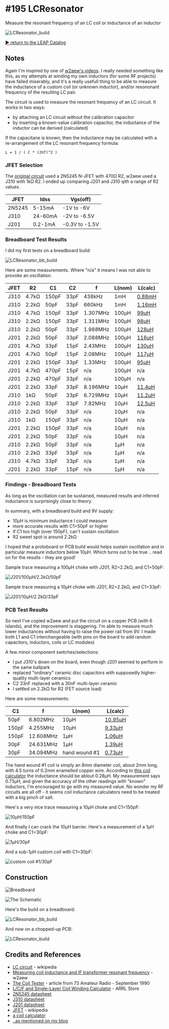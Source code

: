 # #195 LCResonator

Measure the resonant frequency of an LC coil or inductance of an inductor

![LCResonator_build](./assets/LCResonator_build.jpg?raw=true)


[:arrow_forward: return to the LEAP Catalog](https://leap.tardate.com)

## Notes

Again I'm inspired by one of [w2aew's videos](https://www.youtube.com/watch?v=Ff5xOENID7w).
I really needed something like this, as my attempts at winding my own inductors (for some RF projects)
have failed miserably, and it's a really usefull thing to be able to measure the inductance
of a custom coil (or unknown inductor), and/or resononant frequency of the resulting LC pair.

The circuit is used to measure the resonant frequency of an LC circuit. It works in two ways:
* by attaching an LC circuit without the calibration capacitor
* by inserting a known-value calibration capacitor, the inductance of the inductor can be derived (calculated)

If the capacitane is known, then the inductance may be calculated with a re-arrangement of the LC resonant frequency formula:

```
L = 1 / ( C * (2πf)^2 )
```

### JFET Selection

The [original circuit](http://archive.org/stream/73-magazine-1990-09/09_September_1990#page/n49/mode/1up) used a 2N5245 N-JFET with 470Ω R2,
w2aew used a J310 with 1kΩ R2. I ended up comparing J201 and J310 qith a range of R2 values.

| JFET   | Idss    | Vgs(off)       |
|--------|---------|----------------|
| 2N5245 | 5-15mA  | -1V to -6V     |
| J310   | 24-60mA | -2V to -6.5V   |
| J201   | 0.2-1mA | -0.3V to -1.5V |


### Breadboard Test Results

I did my first tests on a breadboard build:

![LCResonator_bb_build](./assets/LCResonator_bb_build.jpg?raw=true)

Here are some measurements. Where "n/a" it means I was not able to provoke an oscillation.

| JFET | R2    | C1    | C2   | f        | L(nom) | L(calc) |
|------|-------|-------|------|----------|--------|-----------|
| J310 | 4.7kΩ | 150pF | 33pF | 438kHz   | 1mH    | [0.88mH](http://www.wolframalpha.com/input/?i=1+%2F+%28+150pF+*+%282%CF%80*+438kHz%29^2+%29) |
| J310 | 2.2kΩ |  50pF | 33pF | 660kHz   | 1mH    | [1.16mH](http://www.wolframalpha.com/input/?i=1+%2F+%28+50pF+*+%282%CF%80*+660kHz%29^2+%29) |
| J310 | 4.7kΩ | 150pF | 33pF | 1.307MHz | 100µH  | [99µH](http://www.wolframalpha.com/input/?i=1+%2F+%28+150pF+*+%282%CF%80*+1.307MHz%29^2+%29) |
| J310 | 2.2kΩ | 150pF | 33pF | 1.311MHz | 100µH  | [98µH](http://www.wolframalpha.com/input/?i=1+%2F+%28+150pF+*+%282%CF%80*+1.311MHz%29^2+%29) |
| J310 | 2.2kΩ |  50pF | 33pF | 1.988MHz | 100µH  | [128µH](http://www.wolframalpha.com/input/?i=1+%2F+%28+50pF+*+%282%CF%80*+1.988MHz%29^2+%29) |
| J201 | 2.2kΩ |  50pF | 33pF | 2.088MHz | 100µH  | [116µH](http://www.wolframalpha.com/input/?i=1+%2F+%28+50pF+*+%282%CF%80*+2.088MHz%29^2+%29) |
| J201 | 4.7kΩ |  33pF | 15pF | 2.43MHz  | 100µH  | [130µH](http://www.wolframalpha.com/input/?i=1+%2F+%28+33pF+*+%282%CF%80*+2.43MHz%29^2+%29) |
| J201 | 4.7kΩ |  50pF | 15pF | 2.08MHz  | 100µH  | [117µH](http://www.wolframalpha.com/input/?i=1+%2F+%28+50pF+*+%282%CF%80*+2.08MHz%29^2+%29) |
| J201 | 2.2kΩ | 150pF | 33pF | 1.33MHz  | 100µH  | [95µH](http://www.wolframalpha.com/input/?i=1+%2F+%28+150pF+*+%282%CF%80*+1.33MHz%29^2+%29) |
| J201 | 4.7kΩ | 470pF | 15pF | n/a      | 100µH  | n/a |
| J201 | 2.2kΩ | 470pF | 33pF | n/a      | 100µH  | n/a |
| J201 | 2.2kΩ |  33pF | 33pF | 8.196MHz | 10µH   | [11.4µH](http://www.wolframalpha.com/input/?i=1+%2F+%28+33pF+*+%282%CF%80*+8.196MHz%29^2+%29) |
| J310 |   1kΩ |  50pF | 33pF | 6.729MHz | 10µH   | [11.2µH](http://www.wolframalpha.com/input/?i=1+%2F+%28+50pF+*+%282%CF%80*6.729MHz%29^2+%29) |
| J310 | 2.2kΩ |  33pF | 33pF | 7.82MHz  | 10µH   | [12.5µH](http://www.wolframalpha.com/input/?i=1+%2F+%28+33pF+*+%282%CF%80*+7.82MHz%29^2+%29) |
| J310 | 2.2kΩ |  50pF | 33pF | n/a      | 10µH   | n/a |
| J310 |   1kΩ | 150pF | 33pF | n/a      | 10µH   | n/a |
| J201 | 2.2kΩ | 150pF | 33pF | n/a      | 10µH   | n/a |
| J201 | 2.2kΩ |  50pF | 33pF | n/a      | 10µH   | n/a |
| J310 | 2.2kΩ |  50pF | 33pF | n/a      | 1µH    | n/a |
| J310 | 2.2kΩ |  33pF | 33pF | n/a      | 1µH    | n/a |
| J310 | 4.7kΩ |  33pF | 33pF | n/a      | 1µH    | n/a |
| J201 | 2.2kΩ |  33pF | 15pF | n/a      | 1µH    | n/a |

### Findings - Breadboard Tests

As long as the oscillation can be sustained, measured results and inferred inductance is surprisingly close to theory.

In summary, with a breadboard build and 9V supply:

* 10µH is minimum inductance I could measure
* more accurate results with C1=50pF or higher
* if C1 too high (over 150pF), can't sustain oscillation
* R2 sweet spot is around 2.2kΩ

I hoped that a protoboard or PCB build would helps sustain oscillation
and in particular measure inductors below 10µH. Which turns out to be true .. read on for the results - they are good!

Sample trace measuring a 100µH choke with J201, R2=2.2kΩ, and C1=50pF:

![J201/100µH/2.2kΩ/50pF](./assets/scope_J201L100uR22C50.gif?raw=true)

Sample trace measuring a 10µH choke with J201, R2=2.2kΩ, and C1=33pF:

![J201/10µH/2.2kΩ/33pF](./assets/scope_J201L10uR22C33.gif?raw=true)

### PCB Test Results

So next I've copied w2aew and put the circuit on a copper PCB (with 6 islands), and the improvement is staggering.
I'm able to measure much lower inductances without having to raise the power rail from 9V.
I made both L1 and C1 interchangeable (with pins on the board to add random capacitors, inductors, coils or LC modules)

A few minor component switches/selections:

* I put J310's down on the board, even though J201 seemed to perform in the same ballpark
* replaced "ordinary" ceramic disc capacitors with supposedly higher-quality multi-layer ceramics
* C2 33nF replaced with a 30nF multi-layer ceramic
* I settled on 2.2kΩ for R2 (FET source load)

Here are some measurements:

| C1    | f         | L(nom) | L(calc) |
|-------|-----------|--------|-----------|
|  50pF |  6.802MHz | 10µH   | [10.95µH](http://www.wolframalpha.com/input/?i=1+%2F+%28+50pF+*+%282%CF%80+*+6.802MHz%29^2+%29) |
| 150pF |  4.255MHz | 10µH   | [9.33µH](http://www.wolframalpha.com/input/?i=1+%2F+%28+150pF+*+%282%CF%80+*+4.255MHz%29^2+%29) |
| 150pF | 12.608MHz |  1µH   | [1.06µH](http://www.wolframalpha.com/input/?i=1+%2F+%28+150pF+*+%282%CF%80+*+12.608MHz%29^2+%29) |
|  30pF | 24.631MHz |  1µH   | [1.39µH](http://www.wolframalpha.com/input/?i=1+%2F+%28+30pF+*+%282%CF%80+*+24.631MHz%29^2+%29) |
|  30pF | 34.094MHz | hand wound #1  | [0.73µH](http://www.wolframalpha.com/input/?i=1+%2F+%28+30pF+*+%282%CF%80+*+34.094MHz%29^2+%29) |

The hand wound #1 coil is simply an 8mm diameter coil, about 2mm long, with 4.5 turns of 0.2mm enamelled copper wire.
According to [this coil calculator](http://www.66pacific.com/calculators/coil_calc.aspx)
the inductance should be ablout 0.28µH. My measurement says 0.73µH,
and given the accuracy of the other readings with "known" inductors, I'm encouraged to go with my measured value.
No wonder my RF circuits are all off - it seems coil inductance calculators need to be treated with a big pinch of salt.


Here's a very nice trace measuring a 10µH choke and C1=150pF:

![10µH/150pF](./assets/scope_pcb10uh150pf.gif?raw=true)

And finally I can crack the 10µH barrier. Here's a measurement of a 1µH choke and C1=30pF:

![1µH/30pF](./assets/scope_pcb1uh30pf.gif?raw=true)

And a sub-1µH custom coil with C1=30pF:

![custom coil #1/30pF](./assets/scope_pcbL1h30pf.gif?raw=true)


## Construction

![Breadboard](./assets/LCResonator_bb.jpg?raw=true)

![The Schematic](./assets/LCResonator_schematic.jpg?raw=true)

Here's the build on a breadboard:

![LCResonator_bb_build](./assets/LCResonator_bb_build.jpg?raw=true)

And now on a chopped-up PCB:

![LCResonator_build](./assets/LCResonator_build.jpg?raw=true)

## Credits and References
* [LC circuit](https://en.wikipedia.org/wiki/LC_circuit) - wikipedia
* [Measuring coil inductance and IF transformer resonant frequency](https://www.youtube.com/watch?v=Ff5xOENID7w) - w2aew
* [The Coil Tester](http://archive.org/stream/73-magazine-1990-09/09_September_1990#page/n49/mode/1up) - article from 73 Amateur Radio - September 1990
* [L/C/F and Single-Layer Coil Winding Calculator](http://www.arrl.org/shop/L-C-F-and-Single-Layer-Coil-Winding-Calculator/) - ARRL Store
* [2N5245 datasheet](http://www.farnell.com/datasheets/46878.pdf)
* [J310 datasheet](http://www.futurlec.com/Transistors/J310.shtml)
* [J201 datasheet](http://www.futurlec.com/Transistors/J201.shtml)
* [JFET](https://en.wikipedia.org/wiki/JFET) - wikipedia
* [a coil calculator](http://www.66pacific.com/calculators/coil_calc.aspx)
* [..as mentioned on my blog](https://blog.tardate.com/2016/03/littlearduinoprojects195-coil-resonance.html)
